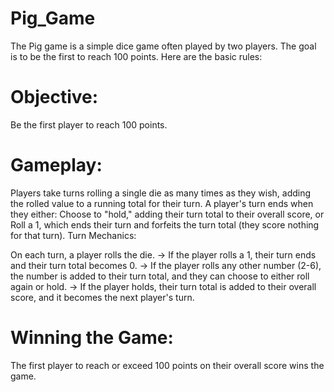 # Pig_Game
The Pig game is a simple dice game often played by two players. The goal is to be the first to reach 100 points. 
Here are the basic rules:

# Objective: 
Be the first player to reach 100 points.

# Gameplay:
Players take turns rolling a single die as many times as they wish, adding the rolled value to a running total for their turn.
A player's turn ends when they either:
Choose to "hold," adding their turn total to their overall score, or
Roll a 1, which ends their turn and forfeits the turn total (they score nothing for that turn).
Turn Mechanics:

On each turn, a player rolls the die.
-> If the player rolls a 1, their turn ends and their turn total becomes 0.
-> If the player rolls any other number (2-6), the number is added to their turn total, and they can choose to either roll again or hold.
-> If the player holds, their turn total is added to their overall score, and it becomes the next player's turn.

# Winning the Game:
The first player to reach or exceed 100 points on their overall score wins the game.
